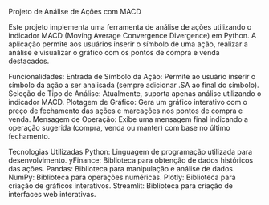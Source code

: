 Projeto de Análise de Ações com MACD

Este projeto implementa uma ferramenta de análise de ações utilizando o indicador MACD (Moving Average Convergence Divergence) em Python. A aplicação permite aos usuários inserir o símbolo de uma ação, realizar a análise e visualizar o gráfico com os pontos de compra e venda destacados.

Funcionalidades: 
Entrada de Símbolo da Ação: Permite ao usuário inserir o símbolo da ação a ser analisada (sempre adicionar .SA ao final do símbolo).
Seleção de Tipo de Análise: Atualmente, suporta apenas análise utilizando o indicador MACD.
Plotagem de Gráfico: Gera um gráfico interativo com o preço de fechamento das ações e marcações nos pontos de compra e venda.
Mensagem de Operação: Exibe uma mensagem final indicando a operação sugerida (compra, venda ou manter) com base no último fechamento.

Tecnologias Utilizadas
Python: Linguagem de programação utilizada para desenvolvimento.
yFinance: Biblioteca para obtenção de dados históricos das ações.
Pandas: Biblioteca para manipulação e análise de dados.
NumPy: Biblioteca para operações numéricas.
Plotly: Biblioteca para criação de gráficos interativos.
Streamlit: Biblioteca para criação de interfaces web interativas.
